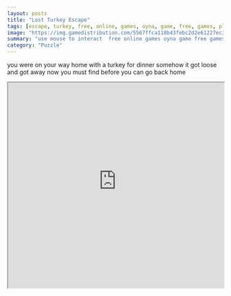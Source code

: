 ```yaml
---
layout: posts
title: "Lost Turkey Escape"
tags: [escape, turkey, free, online, games, oyna, game, free, games, play, play, games]
image: "https://img.gamedistribution.com/5567ffca118b43febc2d2e61227ec3ef.jpg"
summary: "use mouse to interact  free online games oyna game free games play play games"
category: "Puzzle"
---
```


you were on your way home with a turkey for dinner somehow it got loose and got away now you must find before you can go back home

<iframe width="100%" height="480px;" src="https://flash.gamedistribution.com?game=5567ffca118b43febc2d2e61227ec3ef"></iframe>